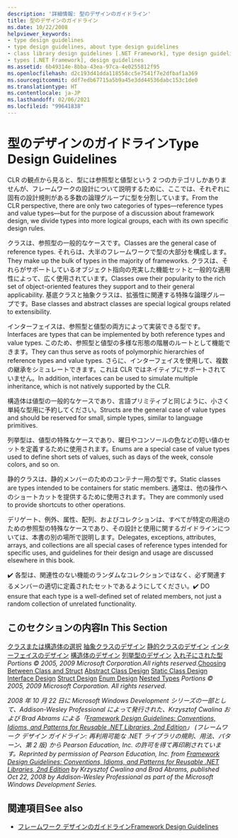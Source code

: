 ```yaml
---
description: '詳細情報: 型のデザインのガイドライン'
title: 型のデザインのガイドライン
ms.date: 10/22/2008
helpviewer_keywords:
- type design guidelines
- type design guidelines, about type design guidelines
- class library design guidelines [.NET Framework], type design guidelines
- types [.NET Framework], design guidelines
ms.assetid: 6b49314e-8bba-43ea-97ca-4e0255812f95
ms.openlocfilehash: d2c193d41dda118558cc5e7541f7e2dfbaf1a369
ms.sourcegitcommit: ddf7edb67715a5b9a45e3dd44536dabc153c1de0
ms.translationtype: HT
ms.contentlocale: ja-JP
ms.lasthandoff: 02/06/2021
ms.locfileid: "99641838"
---
```

# <a name="type-design-guidelines"></a><span data-ttu-id="3847b-103">型のデザインのガイドライン</span><span class="sxs-lookup"><span data-stu-id="3847b-103">Type Design Guidelines</span></span>

<span data-ttu-id="3847b-104">CLR の観点から見ると、型には参照型と値型という 2 つのカテゴリしかありませんが、フレームワークの設計について説明するために、ここでは、それぞれに固有の設計規則がある多数の論理グループに型を分割しています。</span><span class="sxs-lookup"><span data-stu-id="3847b-104">From the CLR perspective, there are only two categories of types—reference types and value types—but for the purpose of a discussion about framework design, we divide types into more logical groups, each with its own specific design rules.</span></span>

 <span data-ttu-id="3847b-105">クラスは、参照型の一般的なケースです。</span><span class="sxs-lookup"><span data-stu-id="3847b-105">Classes are the general case of reference types.</span></span> <span data-ttu-id="3847b-106">それらは、大半のフレームワークで型の大部分を構成します。</span><span class="sxs-lookup"><span data-stu-id="3847b-106">They make up the bulk of types in the majority of frameworks.</span></span> <span data-ttu-id="3847b-107">クラスは、それらがサポートしているオブジェクト指向の充実した機能セットと一般的な適用性によって、広く使用されています。</span><span class="sxs-lookup"><span data-stu-id="3847b-107">Classes owe their popularity to the rich set of object-oriented features they support and to their general applicability.</span></span> <span data-ttu-id="3847b-108">基底クラスと抽象クラスは、拡張性に関連する特殊な論理グループです。</span><span class="sxs-lookup"><span data-stu-id="3847b-108">Base classes and abstract classes are special logical groups related to extensibility.</span></span>

 <span data-ttu-id="3847b-109">インターフェイスは、参照型と値型の両方によって実装できる型です。</span><span class="sxs-lookup"><span data-stu-id="3847b-109">Interfaces are types that can be implemented by both reference types and value types.</span></span> <span data-ttu-id="3847b-110">このため、参照型と値型の多様な形態の階層のルートとして機能できます。</span><span class="sxs-lookup"><span data-stu-id="3847b-110">They can thus serve as roots of polymorphic hierarchies of reference types and value types.</span></span> <span data-ttu-id="3847b-111">さらに、インターフェイスを使用して、複数の継承をシミュレートできます。これは CLR ではネイティブにサポートされていません。</span><span class="sxs-lookup"><span data-stu-id="3847b-111">In addition, interfaces can be used to simulate multiple inheritance, which is not natively supported by the CLR.</span></span>

 <span data-ttu-id="3847b-112">構造体は値型の一般的なケースであり、言語プリミティブと同じように、小さく単純な型用に予約してください。</span><span class="sxs-lookup"><span data-stu-id="3847b-112">Structs are the general case of value types and should be reserved for small, simple types, similar to language primitives.</span></span>

 <span data-ttu-id="3847b-113">列挙型は、値型の特殊なケースであり、曜日やコンソールの色などの短い値のセットを定義するために使用されます。</span><span class="sxs-lookup"><span data-stu-id="3847b-113">Enums are a special case of value types used to define short sets of values, such as days of the week, console colors, and so on.</span></span>

 <span data-ttu-id="3847b-114">静的クラスは、静的メンバーのためのコンテナー用の型です。</span><span class="sxs-lookup"><span data-stu-id="3847b-114">Static classes are types intended to be containers for static members.</span></span> <span data-ttu-id="3847b-115">通常は、他の操作へのショートカットを提供するために使用されます。</span><span class="sxs-lookup"><span data-stu-id="3847b-115">They are commonly used to provide shortcuts to other operations.</span></span>

 <span data-ttu-id="3847b-116">デリゲート、例外、属性、配列、およびコレクションは、すべてが特定の用途のための参照型の特殊なケースであり、その設計と使用に関するガイドラインについては、本書の別の場所で説明します。</span><span class="sxs-lookup"><span data-stu-id="3847b-116">Delegates, exceptions, attributes, arrays, and collections are all special cases of reference types intended for specific uses, and guidelines for their design and usage are discussed elsewhere in this book.</span></span>

 <span data-ttu-id="3847b-117">✔️ 各型は、関連性のない機能のランダムなコレクションではなく、必ず関連するメンバーの適切に定義されたセットであるようにしてください。</span><span class="sxs-lookup"><span data-stu-id="3847b-117">✔️ DO ensure that each type is a well-defined set of related members, not just a random collection of unrelated functionality.</span></span>

## <a name="in-this-section"></a><span data-ttu-id="3847b-118">このセクションの内容</span><span class="sxs-lookup"><span data-stu-id="3847b-118">In This Section</span></span>

 <span data-ttu-id="3847b-119">[クラスまたは構造体の選択](choosing-between-class-and-struct.md) [抽象クラスのデザイン](abstract-class.md) [静的クラスのデザイン](static-class.md) [インターフェイスのデザイン](interface.md) [構造体のデザイン](struct.md) [列挙型のデザイン](enum.md) [入れ子にされた型](nested-types.md) *Portions © 2005, 2009 Microsoft Corporation.All rights reserved.*</span><span class="sxs-lookup"><span data-stu-id="3847b-119">[Choosing Between Class and Struct](choosing-between-class-and-struct.md) [Abstract Class Design](abstract-class.md) [Static Class Design](static-class.md) [Interface Design](interface.md) [Struct Design](struct.md) [Enum Design](enum.md) [Nested Types](nested-types.md) *Portions © 2005, 2009 Microsoft Corporation. All rights reserved.*</span></span>

 <span data-ttu-id="3847b-120">*2008 年 10 月 22 日に Microsoft Windows Development シリーズの一部として、Addison-Wesley Professional によって発行された、Krzysztof Cwalina および Brad Abrams による「[Framework Design Guidelines: Conventions, Idioms, and Patterns for Reusable .NET Libraries, 2nd Edition](https://www.informit.com/store/framework-design-guidelines-conventions-idioms-and-9780321545619)」 (フレームワーク デザイン ガイドライン: 再利用可能な .NET ライブラリの規則、用法、パターン、第 2 版) から Pearson Education, Inc. の許可を得て再印刷されています。*</span><span class="sxs-lookup"><span data-stu-id="3847b-120">*Reprinted by permission of Pearson Education, Inc. from [Framework Design Guidelines: Conventions, Idioms, and Patterns for Reusable .NET Libraries, 2nd Edition](https://www.informit.com/store/framework-design-guidelines-conventions-idioms-and-9780321545619) by Krzysztof Cwalina and Brad Abrams, published Oct 22, 2008 by Addison-Wesley Professional as part of the Microsoft Windows Development Series.*</span></span>

## <a name="see-also"></a><span data-ttu-id="3847b-121">関連項目</span><span class="sxs-lookup"><span data-stu-id="3847b-121">See also</span></span>

- [<span data-ttu-id="3847b-122">フレームワーク デザインのガイドライン</span><span class="sxs-lookup"><span data-stu-id="3847b-122">Framework Design Guidelines</span></span>](index.md)
